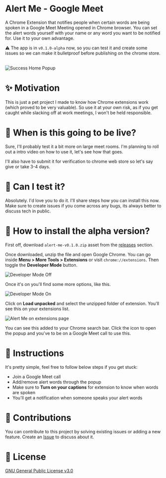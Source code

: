 # Alert Me - Google Meet

A Chrome Extension that notifies people when certain words are being spoken in a Google Meet Meeting opened in Chrome browser. You can set the alert words yourself with your name or any word you want to be notified for. Use it to your own advantage.

:warning: The app is in `v0.1.0-alpha` now, so you can test it and create some issues so we can make it bulletproof before publishing on the chrome store.

</br>
<img src="https://i.imgur.com/7EjDcuR.png" alt="Success Home Popup" />
</br>

# :sparkles: Motivation

This is just a pet project I made to know how Chrome extensions work (which proved to be very valuable). So use it at your own risk, as if you get caught while slacking off at work meetings, I won't be held responsible.

# :rocket: When is this going to be live?

Sure, I'll probably test it a bit more on large meet rooms. I'm planning to roll out a intro video on how to use it, let's see how that goes.

I'll also have to submit it for verification to chrome web store so let's say give or take 3-4 days.

# :hammer: Can I test it?

Absolutely. I'd love you to do it. I'll share steps how you can install this now. Make sure to create issues if you come across any bugs, its always better to discuss tech in public.

# :truck: How to install the alpha version?

First off, download `alert-me-v0.1.0.zip` asset from the [releases](https://github.com/heytulsiprasad/alert-me-google-meet/releases/tag/v0.1.0-alpha) section.

Once downloaded, unzip the file and open Google Chrome. You can go inside **Menu > More Tools > Extensions** or visit `chrome://extensions`. Then toggle the **Developer Mode** button.

![Developer Mode Off](https://i.imgur.com/9xYv15C.png)

Once it's on you'll find some more options, like this.

![Developer Mode On](https://i.imgur.com/r1mxI4P.png)

Click on **Load unpacked** and select the unzipped folder of extension. You'll see this on your extensions list.

![Alert Me on extensions page](https://i.imgur.com/HPHhB4q.png)

You can see this added to your Chrome search bar. Click the icon to open the popup and you've to be on a Google Meet call to use this.

# :pushpin: Instructions

It's pretty simple, feel free to follow below steps if you get stuck:

- Join a Google Meet call
- Add/remove alert words through the popup
- Make sure to **Turn on your captions** for extension to know when words are spoken
- You'll get a notification when someone speaks your alert words

# :hugs: Contributions

You can contribute to this project by solving existing issues or adding a new feature. Create an [Issue](https://github.com/heytulsiprasad/alert-me-google-meet/issues) to discuss about it.

# :page_facing_up: License

[GNU General Public License v3.0](https://github.com/heytulsiprasad/alert-me-google-meet/blob/main/LICENSE)
